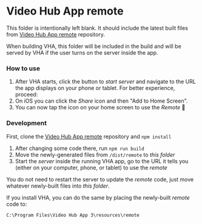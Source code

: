 # Video Hub App remote

This folder is intentionally left blank. It should include the latest built files from [Video Hub App remote](https://github.com/whyboris/Video-Hub-App-remote) repository.

When building VHA, this folder will be included in the build and will be served by VHA if the user turns on the server inside the app.


### How to use

1) After VHA starts, click the button to _start server_ and navigate to the URL the app displays on your phone or tablet. For better experience, proceed:
2) On iOS you can click the _Share_ icon and then "Add to Home Screen".
3) You can now tap the icon on your home screen to use the _Remote_ 🎉


### Development

First, clone the [Video Hub App remote](https://github.com/whyboris/Video-Hub-App-remote) repository and `npm install`

1) After changing some code there, run `npm run build`
2) Move the newly-generated files from `/dist/remote` to _this folder_
3) Start the _server_ inside the running VHA app, go to the URL it tells you (either on your computer, phone, or tablet) to use the _remote_

You do not need to restart the server to update the _remote_ code, just move whatever newly-built files into _this folder_.

If you install VHA, you can do the same by placing the newly-built _remote_ code to:

`C:\Program Files\Video Hub App 3\resources\remote`

